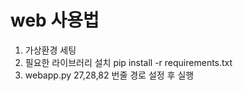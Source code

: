 # web 사용법
1. 가상환경 세팅 
2. 필요한 라이브러리 설치  pip install -r requirements.txt 
3. webapp.py 27,28,82 번줄 경로 설정 후 실행

